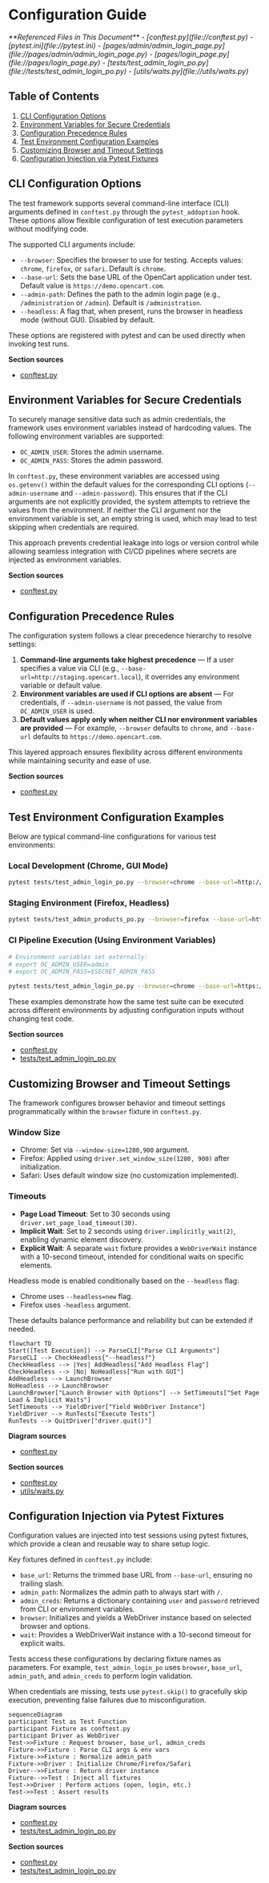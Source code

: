# Configuration Guide

<cite>
**Referenced Files in This Document**   
- [conftest.py](file://conftest.py)
- [pytest.ini](file://pytest.ini)
- [pages/admin/admin_login_page.py](file://pages/admin/admin_login_page.py)
- [pages/login_page.py](file://pages/login_page.py)
- [tests/test_admin_login_po.py](file://tests/test_admin_login_po.py)
- [utils/waits.py](file://utils/waits.py)
</cite>

## Table of Contents
1. [CLI Configuration Options](#cli-configuration-options)
2. [Environment Variables for Secure Credentials](#environment-variables-for-secure-credentials)
3. [Configuration Precedence Rules](#configuration-precedence-rules)
4. [Test Environment Configuration Examples](#test-environment-configuration-examples)
5. [Customizing Browser and Timeout Settings](#customizing-browser-and-timeout-settings)
6. [Configuration Injection via Pytest Fixtures](#configuration-injection-via-pytest-fixtures)

## CLI Configuration Options

The test framework supports several command-line interface (CLI) arguments defined in `conftest.py` through the `pytest_addoption` hook. These options allow flexible configuration of test execution parameters without modifying code.

The supported CLI arguments include:

- `--browser`: Specifies the browser to use for testing. Accepts values: `chrome`, `firefox`, or `safari`. Default is `chrome`.
- `--base-url`: Sets the base URL of the OpenCart application under test. Default value is `https://demo.opencart.com`.
- `--admin-path`: Defines the path to the admin login page (e.g., `/administration` or `/admin`). Default is `/administration`.
- `--headless`: A flag that, when present, runs the browser in headless mode (without GUI). Disabled by default.

These options are registered with pytest and can be used directly when invoking test runs.

**Section sources**
- [conftest.py](file://conftest.py#L5-L24)

## Environment Variables for Secure Credentials

To securely manage sensitive data such as admin credentials, the framework uses environment variables instead of hardcoding values. The following environment variables are supported:

- `OC_ADMIN_USER`: Stores the admin username.
- `OC_ADMIN_PASS`: Stores the admin password.

In `conftest.py`, these environment variables are accessed using `os.getenv()` within the default values for the corresponding CLI options (`--admin-username` and `--admin-password`). This ensures that if the CLI arguments are not explicitly provided, the system attempts to retrieve the values from the environment. If neither the CLI argument nor the environment variable is set, an empty string is used, which may lead to test skipping when credentials are required.

This approach prevents credential leakage into logs or version control while allowing seamless integration with CI/CD pipelines where secrets are injected as environment variables.

**Section sources**
- [conftest.py](file://conftest.py#L14-L17)

## Configuration Precedence Rules

The configuration system follows a clear precedence hierarchy to resolve settings:

1. **Command-line arguments take highest precedence** — If a user specifies a value via CLI (e.g., `--base-url=http://staging.opencart.local`), it overrides any environment variable or default value.
2. **Environment variables are used if CLI options are absent** — For credentials, if `--admin-username` is not passed, the value from `OC_ADMIN_USER` is used.
3. **Default values apply only when neither CLI nor environment variables are provided** — For example, `--browser` defaults to `chrome`, and `--base-url` defaults to `https://demo.opencart.com`.

This layered approach ensures flexibility across different environments while maintaining security and ease of use.

**Section sources**
- [conftest.py](file://conftest.py#L9-L17)

## Test Environment Configuration Examples

Below are typical command-line configurations for various test environments:

### Local Development (Chrome, GUI Mode)
```bash
pytest tests/test_admin_login_po.py --browser=chrome --base-url=http://localhost:8081 --admin-path=/administration --admin-username=admin --admin-password=password123
```

### Staging Environment (Firefox, Headless)
```bash
pytest tests/test_admin_products_po.py --browser=firefox --base-url=https://staging.opencart.org --admin-path=/admin --headless
```

### CI Pipeline Execution (Using Environment Variables)
```bash
# Environment variables set externally:
# export OC_ADMIN_USER=admin
# export OC_ADMIN_PASS=$SECRET_ADMIN_PASS

pytest tests/test_admin_login_po.py --browser=chrome --base-url=https://demo.opencart.com --admin-path=/administration --headless
```

These examples demonstrate how the same test suite can be executed across different environments by adjusting configuration inputs without changing test code.

**Section sources**
- [conftest.py](file://conftest.py#L5-L24)
- [tests/test_admin_login_po.py](file://tests/test_admin_login_po.py#L5-L19)

## Customizing Browser and Timeout Settings

The framework configures browser behavior and timeout settings programmatically within the `browser` fixture in `conftest.py`.

### Window Size
- Chrome: Set via `--window-size=1280,900` argument.
- Firefox: Applied using `driver.set_window_size(1280, 900)` after initialization.
- Safari: Uses default window size (no customization implemented).

### Timeouts
- **Page Load Timeout**: Set to 30 seconds using `driver.set_page_load_timeout(30)`.
- **Implicit Wait**: Set to 2 seconds using `driver.implicitly_wait(2)`, enabling dynamic element discovery.
- **Explicit Wait**: A separate `wait` fixture provides a `WebDriverWait` instance with a 10-second timeout, intended for conditional waits on specific elements.

Headless mode is enabled conditionally based on the `--headless` flag:
- Chrome uses `--headless=new` flag.
- Firefox uses `-headless` argument.

These defaults balance performance and reliability but can be extended if needed.

```mermaid
flowchart TD
Start([Test Execution]) --> ParseCLI["Parse CLI Arguments"]
ParseCLI --> CheckHeadless{"--headless?"}
CheckHeadless --> |Yes| AddHeadless["Add Headless Flag"]
CheckHeadless --> |No| NoHeadless["Run with GUI"]
AddHeadless --> LaunchBrowser
NoHeadless --> LaunchBrowser
LaunchBrowser["Launch Browser with Options"] --> SetTimeouts["Set Page Load & Implicit Waits"]
SetTimeouts --> YieldDriver["Yield WebDriver Instance"]
YieldDriver --> RunTests["Execute Tests"]
RunTests --> QuitDriver["driver.quit()"]
```

**Diagram sources**
- [conftest.py](file://conftest.py#L45-L78)

**Section sources**
- [conftest.py](file://conftest.py#L45-L78)
- [utils/waits.py](file://utils/waits.py#L5-L10)

## Configuration Injection via Pytest Fixtures

Configuration values are injected into test sessions using pytest fixtures, which provide a clean and reusable way to share setup logic.

Key fixtures defined in `conftest.py` include:

- `base_url`: Returns the trimmed base URL from `--base-url`, ensuring no trailing slash.
- `admin_path`: Normalizes the admin path to always start with `/`.
- `admin_creds`: Returns a dictionary containing `user` and `password` retrieved from CLI or environment variables.
- `browser`: Initializes and yields a WebDriver instance based on selected browser and options.
- `wait`: Provides a WebDriverWait instance with a 10-second timeout for explicit waits.

Tests access these configurations by declaring fixture names as parameters. For example, `test_admin_login_po` uses `browser`, `base_url`, `admin_path`, and `admin_creds` to perform login validation.

When credentials are missing, tests use `pytest.skip()` to gracefully skip execution, preventing false failures due to misconfiguration.

```mermaid
sequenceDiagram
participant Test as Test Function
participant Fixture as conftest.py
participant Driver as WebDriver
Test->>Fixture : Request browser, base_url, admin_creds
Fixture->>Fixture : Parse CLI args & env vars
Fixture->>Fixture : Normalize admin_path
Fixture->>Driver : Initialize Chrome/Firefox/Safari
Driver-->>Fixture : Return driver instance
Fixture-->>Test : Inject all fixtures
Test->>Driver : Perform actions (open, login, etc.)
Test->>Test : Assert results
```

**Diagram sources**
- [conftest.py](file://conftest.py#L25-L79)
- [tests/test_admin_login_po.py](file://tests/test_admin_login_po.py#L5-L19)

**Section sources**
- [conftest.py](file://conftest.py#L25-L79)
- [tests/test_admin_login_po.py](file://tests/test_admin_login_po.py#L5-L19)